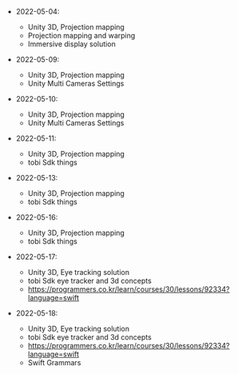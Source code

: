 - 2022-05-04: 
    - Unity 3D, Projection mapping 
    - Projection mapping and warping
    - Immersive display solution 

- 2022-05-09: 
    - Unity 3D, Projection mapping 
    - Unity Multi Cameras Settings 
  
- 2022-05-10: 
    - Unity 3D, Projection mapping 
    - Unity Multi Cameras Settings 


- 2022-05-11: 
    - Unity 3D, Projection mapping 
    - tobi Sdk things

- 2022-05-13: 
    - Unity 3D, Projection mapping 
    - tobi Sdk things

- 2022-05-16: 
    - Unity 3D, Projection mapping 
    - tobi Sdk things

- 2022-05-17: 
    - Unity 3D, Eye tracking solution
    - tobi Sdk eye tracker and 3d concepts
    - https://programmers.co.kr/learn/courses/30/lessons/92334?language=swift

- 2022-05-18: 
    - Unity 3D, Eye tracking solution
    - tobi Sdk eye tracker and 3d concepts
    - https://programmers.co.kr/learn/courses/30/lessons/92334?language=swift
    - Swift Grammars
